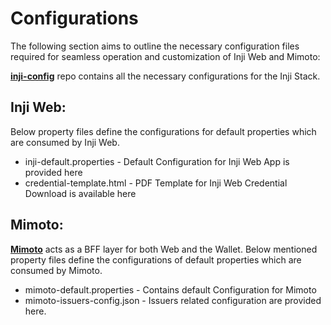 # Configurations

The following section aims to outline the necessary configuration files required for seamless operation and customization of Inji Web and Mimoto:

[**inji-config**](https://github.com/mosip/inji-config) repo contains all the necessary configurations for the Inji Stack. 

## Inji Web:

Below property files define the configurations for default properties which are consumed by Inji Web.

* inji-default.properties - Default Configuration for Inji Web App is provided here
* credential-template.html - PDF Template for Inji Web Credential Download is available here

## Mimoto:

[**Mimoto**](https://docs.mosip.io/inji/inji-web/technical-overview/backend-services/mimoto-bff) acts as a BFF layer for both Web and the Wallet. Below mentioned property files define the configurations of default properties which are consumed by Mimoto. 

* mimoto-default.properties - Contains default Configuration for Mimoto 
* mimoto-issuers-config.json - Issuers related configuration are provided here. 



